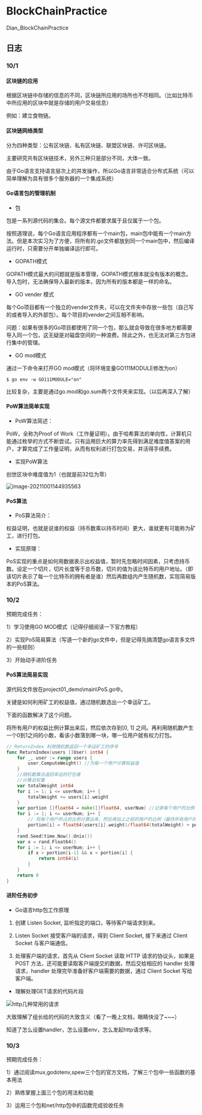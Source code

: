 # BlockChainPractice
Dian_BlockChainPractice
## 日志

### 10/1

#### 区块链的应用

根据区块链中存储的信息的不同，区块链所应用的场所也不尽相同。（比如比特币中所应用的区块中就是存储的用户交易信息）

例如：建立食物链。

#### 区块链网络类型

分为四种类型：公有区块链、私有区块链、联盟区块链、许可区块链。

主要研究共有区块链技术，另外三种只是部分不同，大体一致。

由于Go语言支持语言层次上的并发操作，所以Go语言非常适合分布式系统（可以简单理解为具有很多个服务器的一个集成系统）

#### Go语言包的管理机制

* 包

包是一系列源代码的集合。每个源文件都要求属于且仅属于一个包。

按照道理说，每个Go语言应用程序都有一个main包，main包中能有一个main方法。但是本次实习为了方便，将所有的.go文件都放到同一个main包中，然后编译运行时，只需要分开单独编译运行即可。

* GOPATH模式

GOPATH模式最大的问题就是版本管理，GOPATH模式根本就没有版本的概念。导入包时，无法确保导入最新的版本，因为所有的版本都是一样的命名。

* GO vender 模式

每个Go项目都有一个独立的vender文件夹，可以在文件夹中存放一些包（自己写的或者导入的外部包）。每个项目的vender之间互相不影响。

问题：如果有很多的Go项目都使用了同一个包，那么就会导致在很多地方都需要导入同一个包，这无疑是对磁盘空间的一种浪费。除此之外，也无法对第三方包进行集中的管理。

* GO mod模式

通过一下命令来打开GO mod模式（将环境变量GO111MODULE修改为on）

```shell
$ go env -w GO111MODULE="on"
```

比较复杂，主要是通过go.mod和go.sum两个文件夹来实现。（以后再深入了解）

#### PoW算法简单实现

* PoW算法简述：

PoW，全称为Proof of Work（工作量证明）。由于哈希算法的单向性，计算机只能通过枚举的方式不断尝试。只有运用巨大的算力率先得到满足难度值答案的用户，才算完成了工作量证明，从而有权利进行打包交易，并活得手续费。

* 实现PoW算法

创世区块中难度值为1（也就是前32位为零）

![image-20211001144935563](C:\Users\lingwu\AppData\Roaming\Typora\typora-user-images\image-20211001144935563.png)

#### PoS算法

* PoS算法简介：

权益证明，也就是说谁的权益（持币数乘以持币时间）更大，谁就更有可能称为矿工，进行打包。

* 实现原理：

PoS实现的重点是如何用数据表示出权益值，暂时先忽略时间因素，只考虑持币数。设定一个切片，切片长度等于总币数，切片的值为该比特币的用户地址。（即该切片表示了每一个比特币的拥有者是谁）然后再数组内产生随机数，实现简易版本的PoS算法。

### 10/2

预期完成任务：

1）学习使用GO MOD模式（记得仔细阅读一下官方教程）

2）实现PoS简易算法（写道一个新的go文件中，但是记得先搞清楚go语言多文件的一些规则）

3）开始动手进阶任务

#### PoS算法简易实现

源代码文件放在project01_demo\main\PoS.go中。

关键是如何利用矿工的权益值，通过随机数选出一个幸运矿工。

下面的函数解决了这个问题。

将所有用户的权益比例计算出来后，然后依次存到[0, 1] 之间。再利用随机数产生一个0到1之间的小数，看该小数落到哪一块，哪一位用户就有权力打包。

```go
// ReturnIndex 利用随机数返回一个幸运矿工的序号
func ReturnIndex(users []User) int64 {
	for _, user := range users {
		user.ComputeWeight() //为每一个用户计算权益值
	}
	//随机数算法返回幸运的打包者
	//计算总权重
	var totalWeight int64
	for i := 1; i <= userNum; i++ {
		totalWeight += users[i].weight
	}
	var portion []float64 = make([]float64, userNum) //记录每个用户的比例（portion）
	for i := 1; i <= userNum; i++ {
		// 将每个用户所占的比例计算出来，然后再加上之前的用户的比例（最终所有用户的比例会占满[0, 1]）
		portion[i] = float64(users[i].weight)/float64(totalWeight) + portion[i-1]
	}
	rand.Seed(time.Now().Unix())
	var x = rand.Float64()
	for i := 1; i <= userNum; i++ {
		if x > portion[i-1] && x < portion[i] {
			return int64(i)
		}
	}
	return 0
}
```

#### 进阶任务初步

* Go语言http包工作原理

1. 创建 Listen Socket, 监听指定的端口，等待客户端请求到来。

2. Listen Socket 接受客户端的请求，得到 Client Socket, 接下来通过 Client Socket 与客户端通信。

3. 处理客户端的请求，首先从 Client Socket 读取 HTTP 请求的协议头，如果是 POST 方法，还可能要读取客户端提交的数据，然后交给相应的 handler 处理请求，handler 处理完毕准备好客户端需要的数据，通过 Client Socket 写给客户端。

* 理解处理GET请求的代码片段

![http几种常用的请求](E:\技术学习\dian2021秋招\区块链组实习\http几种常用的请求.png)

大致理解了组长给的代码的大致含义（看了一晚上文档，眼睛快没了~~~）

知道了怎么设置handler，怎么设置env，怎么发起http请求等。

### 10/3

预期完成任务：

1）通过阅读mux,godotenv,spew三个包的官方文档，了解三个包中一些函数的基本用法

2）熟练掌握上面三个包的用法和功能

3）运用三个包和net/http包中的函数完成验收任务

